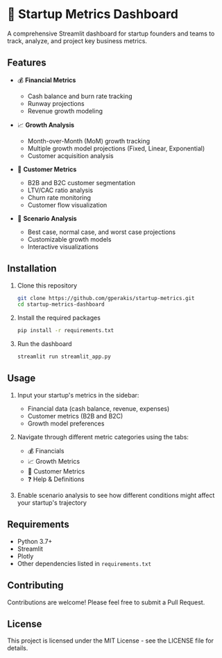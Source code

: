 # 🚀 Startup Metrics Dashboard

A comprehensive Streamlit dashboard for startup founders and teams to track, analyze, and project key business metrics.

## Features

- 💰 **Financial Metrics**
  - Cash balance and burn rate tracking
  - Runway projections
  - Revenue growth modeling

- 📈 **Growth Analysis**
  - Month-over-Month (MoM) growth tracking
  - Multiple growth model projections (Fixed, Linear, Exponential)
  - Customer acquisition analysis

- 👥 **Customer Metrics**
  - B2B and B2C customer segmentation
  - LTV/CAC ratio analysis
  - Churn rate monitoring
  - Customer flow visualization

- 🔄 **Scenario Analysis**
  - Best case, normal case, and worst case projections
  - Customizable growth models
  - Interactive visualizations

## Installation

1. Clone this repository
   ```bash
   git clone https://github.com/gperakis/startup-metrics.git
   cd startup-metrics-dashboard
   ```

2. Install the required packages
   ```bash
   pip install -r requirements.txt
   ```

3. Run the dashboard
   ```bash
   streamlit run streamlit_app.py
   ```

## Usage

1. Input your startup's metrics in the sidebar:
   - Financial data (cash balance, revenue, expenses)
   - Customer metrics (B2B and B2C)
   - Growth model preferences

2. Navigate through different metric categories using the tabs:
   - 💰 Financials
   - 📈 Growth Metrics
   - 👥 Customer Metrics
   - ❓ Help & Definitions

3. Enable scenario analysis to see how different conditions might affect your startup's trajectory

## Requirements

- Python 3.7+
- Streamlit
- Plotly
- Other dependencies listed in `requirements.txt`

## Contributing

Contributions are welcome! Please feel free to submit a Pull Request.

## License

This project is licensed under the MIT License - see the LICENSE file for details.
